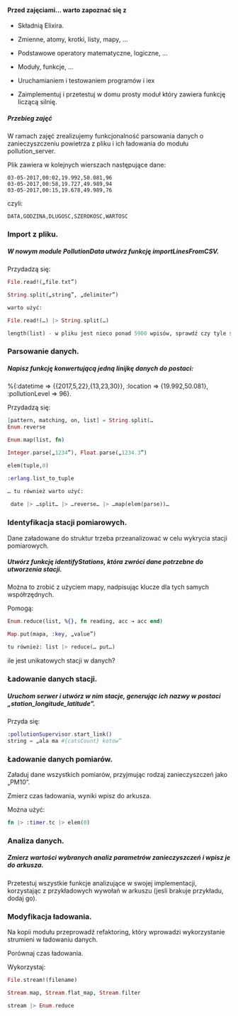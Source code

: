 #### Przed zajęciami... warto zapoznać się z

- Składnią Elixira.

- Zmienne, atomy, krotki, listy, mapy, …

- Podstawowe operatory matematyczne, logiczne, …

- Moduły, funkcje, …

- Uruchamianiem i testowaniem programów i iex

- Zaimplementuj i przetestuj w domu prosty moduł który zawiera funkcję liczącą silnię.


##### Przebieg zajęć

W ramach zajęć zrealizujemy funkcjonalność parsowania danych o zanieczyszczeniu powietrza
 z pliku i ich ładowania do modułu pollution_server. 
 
Plik zawiera w kolejnych wierszach następujące dane:

```
03-05-2017,00:02,19.992,50.081,96
03-05-2017,00:58,19.727,49.989,94
03-05-2017,00:15,19.678,49.989,76
```
czyli:

```
DATA,GODZINA,DLUGOSC,SZEROKOSC,WARTOSC
```
### Import z pliku. 

##### W nowym module PollutionData utwórz funkcję importLinesFromCSV.
 
Przydadzą się:
```elixir
File.read!(„file.txt”)

String.split(„string”, „delimiter”)

warto użyć: 

File.read!(…) |> String.split(…)

length(list) - w pliku jest nieco ponad 5900 wpisów, sprawdź czy tyle się załadowało
```

### Parsowanie danych. 

##### Napisz funkcję konwertującą jedną linijkę danych do postaci:
 
 %{:datetime ⇒ {{2017,5,22},{13,23,30}}, :location ⇒ {19.992,50.081}, :pollutionLevel ⇒ 96}.
  
Przydadzą się:
```elixir
[pattern, matching, on, list] = String.split(…
Enum.reverse

Enum.map(list, fn)

Integer.parse(„1234”), Float.parse(„1234.3”)

elem(tuple,0)

:erlang.list_to_tuple

… tu również warto użyć:
 
 date |> …split… |> …reverse… |> …map(elem(parse))…
```

### Identyfikacja stacji pomiarowych.
 
Dane załadowane do struktur trzeba przeanalizować w celu wykrycia stacji pomiarowych.
 
##### Utwórz funkcję identifyStations, która zwróci dane potrzebne do utworzenia stacji.
 
Można to zrobić z użyciem mapy, nadpisując klucze dla tych samych współrzędnych.
 
 Pomogą:
```elixir
Enum.reduce(list, %{}, fn reading, acc → acc end)

Map.put(mapa, :key, „value”)

tu również: list |> reduce(… put…)
```
ile jest unikatowych stacji w danych?

### Ładowanie danych stacji. 

##### Uruchom serwer i utwórz w nim stacje, generując ich nazwy w postaci „station_longitude_latitude”.
 
 Przyda się:
 ```elixir
:pollutionSupervisor.start_link()
string = „ala ma #{catsCount} kotow”
```
### Ładowanie danych pomiarów.
 
Załaduj dane wszystkich pomiarów, przyjmując rodzaj zanieczyszczeń jako „PM10”. 

Zmierz czas ładowania, wyniki wpisz do arkusza.
 
 Można użyć:
 ```elixir
fn |> :timer.tc |> elem(0)
```

### Analiza danych.
 
##### Zmierz wartości wybranych analiz parametrów zanieczyszczeń i wpisz je do arkusza.
  
Przetestuj wszystkie funkcje analizujące w swojej implementacji, korzystając z przykładowych wywołań w arkuszu 
(jesli brakuje przykładu, dodaj go).

### Modyfikacja ładowania. 

Na kopii modułu przeprowadź refaktoring, który wprowadzi wykorzystanie strumieni w ładowaniu danych. 

Porównaj czas ładowania. 

Wykorzystaj:

```elixir
File.stream!(filename)

Stream.map, Stream.flat_map, Stream.filter

stream |> Enum.reduce
```